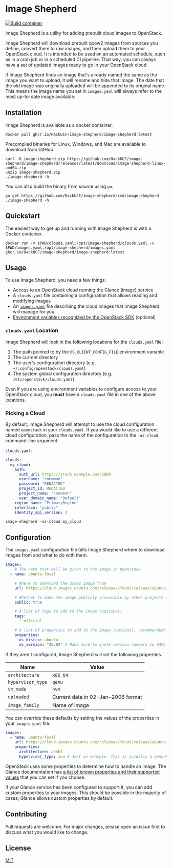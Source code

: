 # Image Shepherd

[![Build container](https://github.com/s-newman/image-shepherd/actions/workflows/containers.yml/badge.svg)](https://github.com/s-newman/image-shepherd/actions/workflows/containers.yml)

Image Shepherd is a utility for adding prebuilt cloud images to OpenStack.

Image Shepherd will download prebuilt qcow2 images from sources you define, convert them to raw images, and then upload them to your OpenStack cloud. It is intended to be used on an automated schedule, such as in a cron job or in a scheduled CI pipeline. That way, you can always have a set of updated images ready to go in your OpenStack cloud.

If Image Shepherd finds an image that's already named the same as the image you want to upload, it will rename and hide that image. The date that the old image was originally uploaded will be appended to its original name. This means the image name you set in `images.yaml` will always refer to the most up-to-date image available.

## Installation

Image Shepherd is available as a docker container.

```shell
docker pull ghcr.io/HackUCF/image-shepherd/image-shepherd:latest
```

Precompiled binaries for Linux, Windows, and Mac are available to download from GitHub.

```shell
curl -O image-shepherd.zip https://github.com/HackUCF/image-shepherd/image-shepherd/releases/latest/download/image-shepherd-linux-amd64.zip
unzip image-shepherd.zip
./image-shepherd -h
```

You can also build the binary from source using `go`.

```shell
go get https://github.com/HackUCF/image-shepherd/cmd/image-shepherd
./image-shepherd -h
```

## Quickstart

The easiest way to get up and running with Image Shepherd is with a Docker container.

```shell
docker run -v $PWD/clouds.yaml:/opt/image-shepherd/clouds.yaml -v $PWD/images.yaml:/opt/image-shepherd/images.yaml ghcr.io/HackUCF/image-shepherd/image-shepherd:latest
```

## Usage

To use Image Shepherd, you need a few things:

- Access to an OpenStack cloud running the Glance (image) service
- A `clouds.yaml` file containing a configuration that allows reading and modifying images
- An [`images.yaml`](#configuration) file describing the cloud images that Image Shepherd will manage for you
- [Environment variables recognized by the OpenStack SDK](https://docs.openstack.org/python-openstackclient/latest/cli/man/openstack.html#environment-variables) (optional)

### `clouds.yaml` Location

Image Shepherd will look in the following locations for the `clouds.yaml` file:

1. The path pointed to by the `OS_CLIENT_CONFIG_FILE` environment variable
2. The current directory
3. The user's configuration directory (e.g. `~/.config/openstack/clouds.yaml`)
4. The system global configuration directory (e.g. `/etc/openstack/clouds.yaml`)

Even if you are using environment variables to configure access to your OpenStack cloud, you **must** have a `clouds.yaml` file in one of the above locations.

### Picking a Cloud

By default, Image Shepherd will attempt to use the cloud configuration named `openstack` in your `clouds.yaml`. If you would like to use a different cloud configuration, pass the name of the configuration to the `-os-cloud` command-line argument.

`clouds.yaml`:
```yaml
clouds:
  my_cloud:
    auth:
      auth_url: https://stack.example.com:5000
      username: "snewman"
      password: "REDACTED"
      project_id: REDACTED
      project_name: "snewman"
      user_domain_name: "Default"
    region_name: "PrimaryRegion"
    interface: "public"
    identity_api_version: 3
```

```shell
image-shepherd -os-cloud my_cloud
```

## Configuration

The `images.yaml` configuration file tells Image Shepherd where to download images from and what to do with them.

```yaml
images:
    # The name that will be given to the image in OpenStack
  - name: ubuntu-focal

    # Where to download the qcow2 image from
    url: https://cloud-images.ubuntu.com/releases/focal/release/ubuntu-20.04-server-cloudimg-amd64.img

    # Whether to make the image publicly accessible by other projects (optional, default false)
    public: true

    # A list of tags to add to the image (optional)
    tags:
      - official

    # A list of properties to add to the image (optional, recommended)
    properties:
      os_distro: ubuntu
      os_version: "20.04" # Make sure to quote version numbers so YAML parses them as strings!
```

If they aren't configured, Image Shepherd will set the following properties.

| Name | Value |
| --- | --- |
| `architecture` | `x86_64` |
| `hypervisor_type` | `qemu` |
| `vm_mode` | `hvm` |
| `uploaded` | Current date in 02-Jan-2006 format |
| `image_family` | Name of image |

You can override these defaults by setting the values of the properties in your `images.yaml` file.

```yaml
images:
  - name: ubuntu-focal
    url: https://cloud-images.ubuntu.com/releases/focal/release/ubuntu-20.04-server-cloudimg-armhf.img
    properties:
      architecture: armhf
      hypervisor_type: xen # Just an example. This is actually a qemu/KVM image.
```

OpenStack uses some properties to determine how to handle an image. The Glance documentation has [a list of known properties and their supported values](https://docs.openstack.org/glance/latest/admin/useful-image-properties.html#image-property-keys-and-values) that you can set if you choose.

If your Glance service has been configured to support it, you can add custom properties to your images. This should be possible in the majority of cases; Glance allows custom properties by default.

## Contributing

Pull requests are welcome. For major changes, please open an issue first to discuss what you would like to change.

## License
[MIT](https://choosealicense.com/licenses/mit/)
